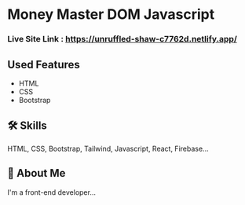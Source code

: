 # Money Master DOM Javascript

### Live Site Link : https://unruffled-shaw-c7762d.netlify.app/

## Used Features

- HTML
- CSS
- Bootstrap

## 🛠 Skills
HTML, CSS, Bootstrap, Tailwind, Javascript, React, Firebase...

## 🚀 About Me
I'm a front-end developer...
